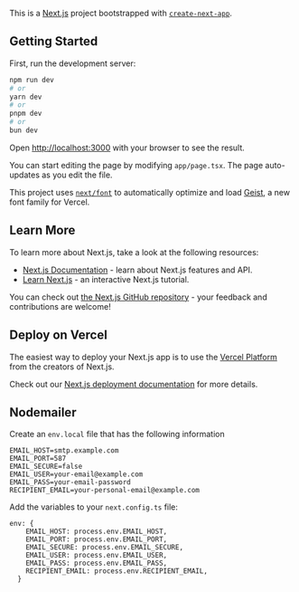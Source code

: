 This is a [Next.js](https://nextjs.org) project bootstrapped with [`create-next-app`](https://nextjs.org/docs/app/api-reference/cli/create-next-app).

## Getting Started

First, run the development server:

```bash
npm run dev
# or
yarn dev
# or
pnpm dev
# or
bun dev
```

Open [http://localhost:3000](http://localhost:3000) with your browser to see the result.

You can start editing the page by modifying `app/page.tsx`. The page auto-updates as you edit the file.

This project uses [`next/font`](https://nextjs.org/docs/app/building-your-application/optimizing/fonts) to automatically optimize and load [Geist](https://vercel.com/font), a new font family for Vercel.

## Learn More

To learn more about Next.js, take a look at the following resources:

- [Next.js Documentation](https://nextjs.org/docs) - learn about Next.js features and API.
- [Learn Next.js](https://nextjs.org/learn) - an interactive Next.js tutorial.

You can check out [the Next.js GitHub repository](https://github.com/vercel/next.js) - your feedback and contributions are welcome!

## Deploy on Vercel

The easiest way to deploy your Next.js app is to use the [Vercel Platform](https://vercel.com/new?utm_medium=default-template&filter=next.js&utm_source=create-next-app&utm_campaign=create-next-app-readme) from the creators of Next.js.

Check out our [Next.js deployment documentation](https://nextjs.org/docs/app/building-your-application/deploying) for more details.


## Nodemailer

Create an `env.local` file that has the following information

```
EMAIL_HOST=smtp.example.com
EMAIL_PORT=587
EMAIL_SECURE=false
EMAIL_USER=your-email@example.com
EMAIL_PASS=your-email-password
RECIPIENT_EMAIL=your-personal-email@example.com
```

Add the variables to your `next.config.ts` file:

```
env: {
    EMAIL_HOST: process.env.EMAIL_HOST,
    EMAIL_PORT: process.env.EMAIL_PORT,
    EMAIL_SECURE: process.env.EMAIL_SECURE,
    EMAIL_USER: process.env.EMAIL_USER,
    EMAIL_PASS: process.env.EMAIL_PASS,
    RECIPIENT_EMAIL: process.env.RECIPIENT_EMAIL,
  }
```
